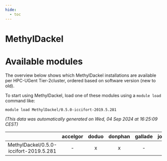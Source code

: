 ```yaml
---
hide:
  - toc
---
```


MethylDackel
============

# Available modules


The overview below shows which MethylDackel installations are available per HPC-UGent Tier-2cluster, ordered based on software version (new to old).

To start using MethylDackel, load one of these modules using a `module load` command like:

```shell
module load MethylDackel/0.5.0-iccifort-2019.5.281
```

*(This data was automatically generated on Wed, 04 Sep 2024 at 16:25:09 CEST)*  

| |accelgor|doduo|donphan|gallade|joltik|shinx|skitty|
| :---: | :---: | :---: | :---: | :---: | :---: | :---: | :---: |
|MethylDackel/0.5.0-iccifort-2019.5.281|-|x|x|-|x|-|-|
